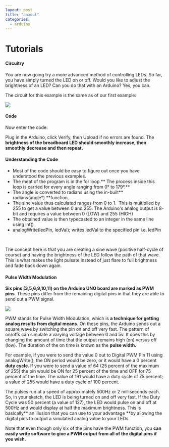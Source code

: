 ```yaml
---
layout: post
title: "anaout"
categories:
  - arduino
---
```

# Tutorials

#### Circuitry

You are now going try a more advanced method of controlling LEDs. So far, you have simply turned the LED on or off. Would you like to adjust the brightness of an LED? Can you do that with an Arduino? Yes, you can.

The circuit for this example is the same as of our first example:

**![][1]**

#### Code

Now enter the code:

Plug in the Arduino, click Verify, then Upload if no errors are found. The **brightness of the breadboard LED should smoothly increase, then smoothly decrease and then repeat.**

#### Understanding the Code

* Most of the code should be easy to figure out once you have understood the previous examples.
* The meat of the program is in the for loop.** The process inside this loop is carried for every angle ranging from 0° to 179°.**
* The angle is converted to radians using the in-built** radians(angle°) **function.
* The sine value thus calculated ranges from 0 to 1.  This is multiplied by 255 to get a value between 0 and 255. The Arduino's analog output is 8-bit and requires a value between 0 (LOW) and 255 (HIGH)
* The obtained value is then typecasted to an integer in the same line using int()
* analogWrite(ledPin, ledVal); writes ledVal to the specified pin i.e. ledPin

 

The concept here is that you are creating a sine wave (positive half-cycle of course) and having the brightness of the LED follow the path of that wave. This is what makes the light pulsate instead of just flare to full brightness and fade back down again.

#### Pulse Width Modulation

**Six pins (3,5,6,9,10,11) on the Arduino UNO board are marked as PWM pins**. These pins differ from the remaining digital pins in that they are able to send out a PWM signal.

**![][2]**

PWM stands for Pulse Width Modulation, which is **a technique for getting analog results from digital means.** On these pins, the Arduino sends out a square wave by switching the pin on and off very fast. The pattern of on/offs can simulate a varying voltage between 0 and 5v. It does this by changing the amount of time that the output remains high (on) versus off (low). The duration of the on time is known as the **pulse width.**

For example, if you were to send the value 0 out to Digital PWM Pin 11 using analogWrite(), the ON period would be zero, or it would have a 0 percent **duty cycle**. If you were to send a value of 64 (25 percent of the maximum of 255) the pin would be ON for 25 percent of the time and OFF for 75 percent of the time. The value of 191 would have a duty cycle of 75 percent; a value of 255 would have a duty cycle of 100 percent.

The pulses run at a speed of approximately 500Hz or 2 milliseconds each. So, in your sketch, the LED is being turned on and off very fast. If the Duty Cycle was 50 percent (a value of 127), the LED would pulse on and off at 500Hz and would display at half the maximum brightness. This is basically** an illusion that you can use to your advantage **by allowing the digital pins to output a simulated analog value to your LEDs.

Note that even though only six of the pins have the PWM function, you **can easily write software to give a PWM output from all of the digital pins if you wish.**

[1]: https://lh3.googleusercontent.com/nrPtuF3HBU9HvQsMVKS_yA-KnQobBZsOIrPJYD0fxd0NlzGNspCrQUBh8LR0Lf2L98Z7dGLeO9ZfaKbZLVQqkzKFBpAGhmmM2R-s2IAU6dm03qI1VP0
[2]: https://lh5.googleusercontent.com/se2KvaQOnoGr3zcOv_y8ClhYc7Coph3NwlwlQDNYOdHpmE1USxAk8Zd5flj7HzZjR4Mqw0KFdp7JIxZqsCzVEmEeRXT5wwuIB503CN5qFLXtUUr3LPE
